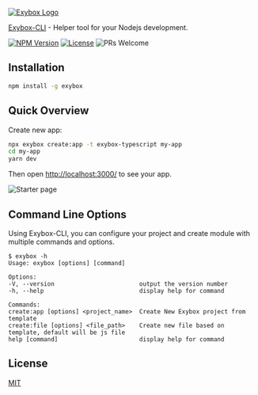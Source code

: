 [![Exybox Logo](https://firebasestorage.googleapis.com/v0/b/enalyticon.appspot.com/o/exybox-01.svg?alt=media)](https://github.com/k6t12n/exybox)

[Exybox-CLI](https://www.npmjs.com/package/express) - Helper tool for your Nodejs development.

[![NPM Version][npm-image]][npm-url]  [![License][license-imge]][license-url] ![PRs Welcome](https://img.shields.io/badge/PRs-welcome-green.svg)

## Installation

```sh
npm install -g exybox
```

## Quick Overview

Create new app:
```sh
npx exybox create:app -t exybox-typescript my-app
cd my-app
yarn dev
```

Then open [http://localhost:3000/](http://localhost:3000/) to see your app.

![Starter page](https://firebasestorage.googleapis.com/v0/b/enalyticon.appspot.com/o/starter_page.png?alt=media)


## Command Line Options

Using Exybox-CLI, you can configure your project and create module with multiple commands and options.

    $ exybox -h
    Usage: exybox [options] [command]

    Options:
    -V, --version                        output the version number
    -h, --help                           display help for command

    Commands:
    create:app [options] <project_name>  Create New Exybox project from template
    create:file [options] <file_path>    Create new file based on template, default will be js file
    help [command]                       display help for command


## License

[MIT](LICENSE)

[npm-image]: https://img.shields.io/npm/v/@k6t12n/exybox.svg
[npm-url]: https://npmjs.org/package/@k6t12n/exybox
[license-imge]: https://img.shields.io/npm/l/@k6t12n/exybox
[license-url]: https://github.com/k6t12n/exybox/blob/main/LICENSE
